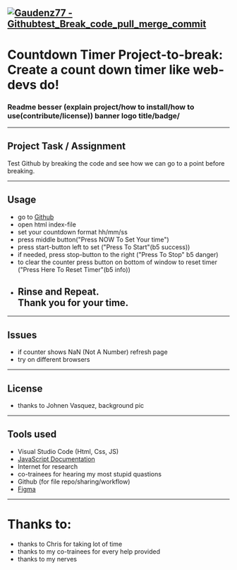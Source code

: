[![Gaudenz77 - Githubtest_Break_code_pull_merge_commit](https://img.shields.io/badge/Gaudenz77-Githubtest__Break__code__pull__merge__commit-2ea44f)](https://github.com/Gaudenz77/countdownalpha01_to_break)
---
# Countdown Timer Project-to-break:<br>Create a count down timer like web-devs do!
### Readme besser (explain project/how to install/how to use(contribute/license)) banner logo title/badge/
----
## Project Task / Assignment
Test Github by breaking the code and see how we can go to a point before breaking.
<!-- The Task was vreating a countdown-timer, using all our newly learned abilities, use our knowledge and tools to mak a timer that can be se, be started and stopped. -->
----
## Usage

* go to [Github](https://github.com/Gaudenz77/countdownalpha01)
* open html index-file
* set your countdown format hh/mm/ss
* press middle button("Press NOW To Set Your time")
* press start-button left to set ("Press To Start"(b5 success))
* if needed, press stop-button to the right ("Press To Stop" b5 danger)
* to clear the counter press button on bottom of window to reset timer ("Press Here To Reset Timer"(b5 info))
* ## Rinse and Repeat.<br>Thank you for your time.
---
## Issues
* if counter shows NaN (Not A Number) refresh page
* try on different browsers
----
## License
* thanks to Johnen Vasquez, background pic
----
## Tools used
* Visual Studio Code (Html, Css, JS)
* [JavaScript Documentation](https://developer.mozilla.org/en-US/docs/Web/JavaScript?retiredLocale=de)
* Internet for research
* co-trainees for hearing my most stupid quastions
* Github (for file repo/sharing/workflow)
* [Figma](https://www.figma.com/file/V7LpXaW2QCgDe0UbKRS8T7/Countdowntimer-Alpha?node-id=0%3A1&t=hWQhDdXKQyVKFh9s-3)
----
# Thanks to:
* thanks to Chris for taking lot of time
* thanks to my co-trainees for every help provided
* thanks to my nerves
